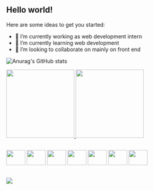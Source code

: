 <link rel="stylesheet" href="https://cdn.jsdelivr.net/gh/devicons/devicon@v2.15.1/devicon.min.css">


## Hello world!


Here are some ideas to get you started:

- 🔭 I’m currently working as web development intern
- 🌱 I’m currently learning web development
- 👯 I’m looking to collaborate on mainly on front end

<!--
<div align="left">
  <a href="https://github.com/erikferreira0403">
  <img height="180em" src="https://github-readme-stats.vercel.app/api?username=erikferreira0403&show_icons=true&theme=dracula&include_all_commits=true&count_private=true"/>
  <img height="180em" src="https://github-readme-stats.vercel.app/api/top-langs/?username=erikferreira0403&layout=compact&langs_count=7&theme=dracula"/>
</div>
##
-->
![Anurag's GitHub stats](https://github-readme-stats.vercel.app/api?username=erikferreira0403&show_icons=true&theme=radical)
<a href="https://github.com/erikferreira0403">
  
  <img height="180em" src="https://camo.githubusercontent.com/57fa28c4197d8389e699d8d5608c9b9c8c77a81780b7c2f3c786d13ec6907022/68747470733a2f2f6769746875622d726561646d652d73746174732e76657263656c2e6170702f6170693f757365726e616d653d5061756c6f45442d6875622673686f775f69636f6e733d74727565267468656d653d626c7565626572727926696e636c7564655f616c6c5f636f6d6d6974733d7472756526636f756e745f707269766174653d74727565" data-canonical-src="https://github-readme-stats.vercel.app/api?erikferreira0403-hub&amp;show_icons=true&amp;theme=blueberry&amp;include_all_commits=true&amp;count_private=true" style="max-width: 100%;">
  <img height="180em" src="https://camo.githubusercontent.com/66e5ba1bbc3df25fbf0d0cd6293af1ddf09513200a0d824967391bf7f33b79fe/68747470733a2f2f6769746875622d726561646d652d73746174732e76657263656c2e6170702f6170692f746f702d6c616e67732f3f757365726e616d653d5061756c6f45642d687562266c61796f75743d636f6d70616374266c616e67735f636f756e743d37267468656d653d626c75656265727279" data-canonical-src="https://github-readme-stats.vercel.app/api/top-langs/?username=erikferreira0403-hub&amp;layout=compact&amp;langs_count=7&amp;theme=blueberry" style="max-width: 100%;">
</a>

##
<img height="40" width="50" src="https://cdn.jsdelivr.net/gh/devicons/devicon/icons/javascript/javascript-original.svg" /> <td> 
<img height="40" width="50" src="https://cdn.jsdelivr.net/gh/devicons/devicon/icons/css3/css3-original.svg" /> 
<img height="40" width="50" src="https://cdn.jsdelivr.net/gh/devicons/devicon/icons/html5/html5-original.svg" /> 
<img height="40" width="50" src="https://cdn.jsdelivr.net/gh/devicons/devicon/icons/figma/figma-original.svg" /> 
<img height="40" width="50" src="https://cdn.jsdelivr.net/gh/devicons/devicon/icons/angularjs/angularjs-original.svg" />
<img height="40" width="50" src="https://cdn.jsdelivr.net/gh/devicons/devicon/icons/csharp/csharp-original.svg" />
<img height="40" width="50" src="https://cdn.jsdelivr.net/gh/devicons/devicon/icons/typescript/typescript-original.svg" />
  
 ##
<a href="https://www.linkedin.com/in/erikalves-ferreira/" rel="nofollow">
<img src="https://camo.githubusercontent.com/c00f87aeebbec37f3ee0857cc4c20b21fefde8a96caf4744383ebfe44a47fe3f/68747470733a2f2f696d672e736869656c64732e696f2f62616467652f2d4c696e6b6564496e2d2532333030373742353f7374796c653d666f722d7468652d6261646765266c6f676f3d6c696e6b6564696e266c6f676f436f6c6f723d7768697465" data-canonical-src="https://img.shields.io/badge/-LinkedIn-%230077B5?style=for-the-badge&amp;logo=linkedin&amp;logoColor=white" style="max-width: 100%;">
</a>
          



